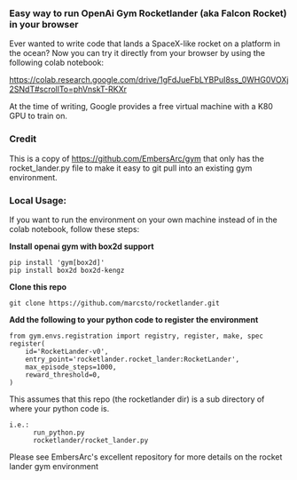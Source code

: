 ### Easy way to run OpenAi Gym Rocketlander (aka Falcon Rocket) in your browser
Ever wanted to write code that lands a SpaceX-like rocket on a platform in the ocean? Now you can try it directly from your browser by using the following colab notebook:

https://colab.research.google.com/drive/1gFdJueFbLYBPuI8ss_0WHG0VOXj2SNdT#scrollTo=phVnskT-RKXr

At the time of writing, Google provides a free virtual machine with a K80 GPU to train on.

### Credit
This is a copy of https://github.com/EmbersArc/gym that only has the rocket_lander.py file to make it easy to git pull into an existing gym environment.

### Local Usage:
If you want to run the environment on your own machine instead of in the colab notebook, follow these steps:

**Install openai gym with box2d support**
    
    pip install 'gym[box2d]'
    pip install box2d box2d-kengz

**Clone this repo**

    git clone https://github.com/marcsto/rocketlander.git

**Add the following to your python code to register the environment**

    from gym.envs.registration import registry, register, make, spec
    register(
        id='RocketLander-v0',
        entry_point='rocketlander.rocket_lander:RocketLander',
        max_episode_steps=1000,
        reward_threshold=0,
    )

This assumes that this repo (the rocketlander dir) is a sub directory of where your python code is.
    
    i.e.:
          run_python.py
          rocketlander/rocket_lander.py
          
Please see EmbersArc's excellent repository for more details on the rocket lander gym environment
